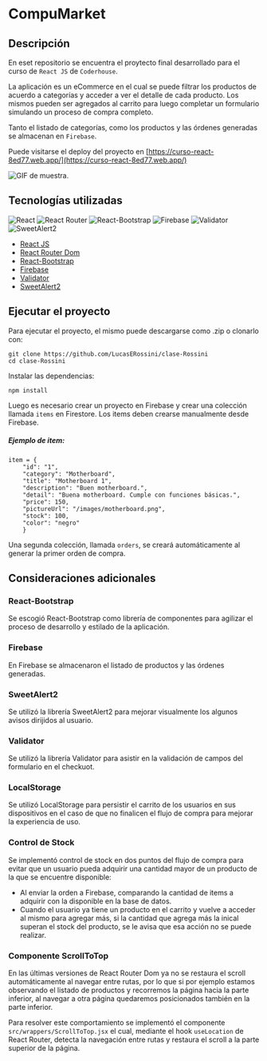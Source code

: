 # CompuMarket

## Descripción

En eset repositorio se encuentra el proytecto final desarrollado para el curso de `React JS` de `Coderhouse`.

La aplicación es un eCommerce en el cual se puede filtrar los productos de acuerdo a categorías y acceder a ver el detalle de cada producto. Los mismos pueden ser agregados al carrito para luego completar un formulario simulando un proceso de compra completo.

Tanto el listado de categorías, como los productos y las órdenes generadas se almacenan en `Firebase`.

Puede visitarse el deploy del proyecto en [https://curso-react-8ed77.web.app/](https://curso-react-8ed77.web.app/)

![GIF de muestra.](/public/muestra.gif "Vista del proyecto.")

## Tecnologías utilizadas

![React](https://img.shields.io/badge/react-%2320232a.svg?style=for-the-badge&logo=react&logoColor=%2361DAFB) ![React Router](https://img.shields.io/badge/React_Router-CA4245?style=for-the-badge&logo=react-router&logoColor=white) ![React-Bootstrap](https://img.shields.io/badge/REACT_BOOTSTRAP-%230081CB.svg?style=for-the-badge&logo=bootstrap&logoColor=white) ![Firebase](https://img.shields.io/badge/firebase-%23039BE5.svg?style=for-the-badge&logo=firebase) ![Validator](https://img.shields.io/badge/validator-%23000000.svg?style=for-the-badge) ![SweetAlert2](https://img.shields.io/badge/sweetalert2-%23000000.svg?style=for-the-badge)

* [React JS](https://reactjs.org/)
* [React Router Dom](https://reactrouter.com/)
* [React-Bootstrap](https://react-bootstrap.netlify.app/)
* [Firebase](https://firebase.google.com/)
* [Validator](https://vercel.com/)
* [SweetAlert2](https://sweetalert2.github.io/)

## Ejecutar el proyecto

Para ejecutar el proyecto, el mismo puede descargarse como .zip o clonarlo con:

```
git clone https://github.com/LucasERossini/clase-Rossini
cd clase-Rossini
```

Instalar las dependencias:

```
npm install
```

Luego es necesario crear un proyecto en Firebase y crear una colección llamada `items` en Firestore. Los items deben crearse manualmente desde Firebase.

##### Ejemplo de item:
```
item = {
    "id": "1",
    "category": "Motherboard",
    "title": "Motherboard 1",
    "description": "Buen motherboard.",
    "detail": "Buena motherboard. Cumple con funciones básicas.",
    "price": 150,
    "pictureUrl": "/images/motherboard.png",
    "stock": 100,
    "color": "negro"
    }
```
Una segunda colección, llamada `orders`, se creará automáticamente al generar la primer orden de compra.

## Consideraciones adicionales

### React-Bootstrap
Se escogió React-Bootstrap como librería de componentes para agilizar el proceso de desarrollo y estilado de la aplicación.
### Firebase
En Firebase se almacenaron el listado de productos y las órdenes generadas.
### SweetAlert2
Se utilizó la librería SweetAlert2 para mejorar visualmente los algunos avisos dirijidos al usuario.
### Validator
Se utilizó la librería Validator para asistir en la validación de campos del formulario en el checkuot.
### LocalStorage
Se utilizó LocalStorage para persistir el carrito de los usuarios en sus dispositivos en el caso de que no finalicen el flujo de compra para mejorar la experiencia de uso.
### Control de Stock
Se implementó control de stock en dos puntos del flujo de compra para evitar que un usuario pueda adquirir una cantidad mayor de un producto de la que se encuentre disponible:
* Al enviar la orden a Firebase, comparando la cantidad de items a adquirir con la disponible en la base de datos.
* Cuando el usuario ya tiene un producto en el carrito y vuelve a acceder al mismo para agregar más, si la cantidad que agrega más la inical superan el stock del producto, se le avisa que esa acción no se puede realizar.

### Componente ScrollToTop
En las últimas versiones de React Router Dom ya no se restaura el scroll automáticamente al navegar entre rutas, por lo que si por ejemplo estamos observando el listado de productos y recorremos la página hacia la parte inferior, al navegar a otra página quedaremos posicionados también en la parte inferior.

Para resolver este comportamiento se implementó el componente `src/wrappers/ScrollToTop.jsx` el cual, mediante el hook `useLocation` de React Router, detecta la navegación entre rutas y restaura el scroll a la parte superior de la página. 